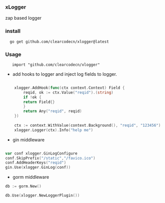 ### xLogger 

zap based logger 

### install 

```shell
  go get github.com/clearcodecn/xlogger@latest
```

### Usage

```shell
   import "github.com/clearcodecn/xlogger"
```

* add hooks to logger and inject log fields to logger. 

```go

    xlogger.AddHook(func(ctx context.Context) Field {
        reqid, ok := ctx.Value("reqid").(string)
        if !ok {
        return Field{}
        }
        return Any("reqid", reqid)
    })
    
    ctx := context.WithValue(context.Background(), "reqid", "123456")
    xlogger.Logger(ctx).Info("help me")
```

* gin middleware
```go

var conf xlogger.GinLogConfigure
conf.SkipPrefix("/static","/favico.ico")
conf.AddHeaderKeys("reqid")
gin.Use(xlogger.GinLog(conf))
```

* gorm middleware

```go
db := gorm.New()

db.Use(xlogger.NewLoggerPlugin())

```